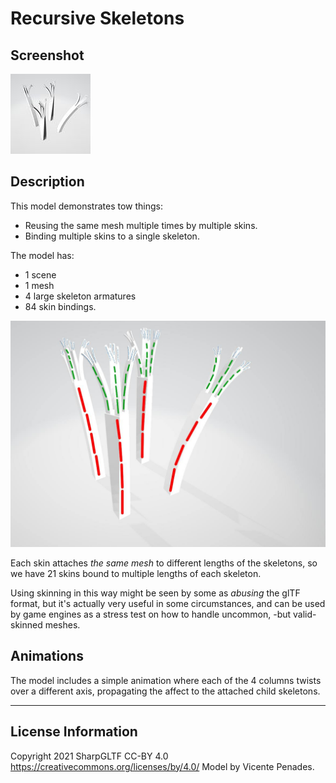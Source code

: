 # Recursive Skeletons

## Screenshot

![screenshot](screenshot/screenshot.jpg)

## Description

This model demonstrates tow things:

- Reusing the same mesh multiple times by multiple skins.
- Binding multiple skins to a single skeleton.

The model has:

- 1 scene
- 1 mesh
- 4 large skeleton armatures
- 84 skin bindings.

![Bones and Skins rigging](screenshot/screenshot-skin-rigging.jpg)

Each skin attaches _the same mesh_ to different lengths of the skeletons, so we have 21 skins
bound to multiple lengths of each skeleton.

Using skinning in this way might be seen by some as _abusing_ the glTF format, but it's
actually very useful in some circumstances, and can be used by game engines as a stress
test on how to handle uncommon, -but valid- skinned meshes.

## Animations

The model includes a simple animation where each of the 4 columns twists over a different axis,
propagating the affect to the attached child skeletons.

---

## License Information

Copyright 2021 SharpGLTF
CC-BY 4.0 https://creativecommons.org/licenses/by/4.0/
Model by Vicente Penades.
